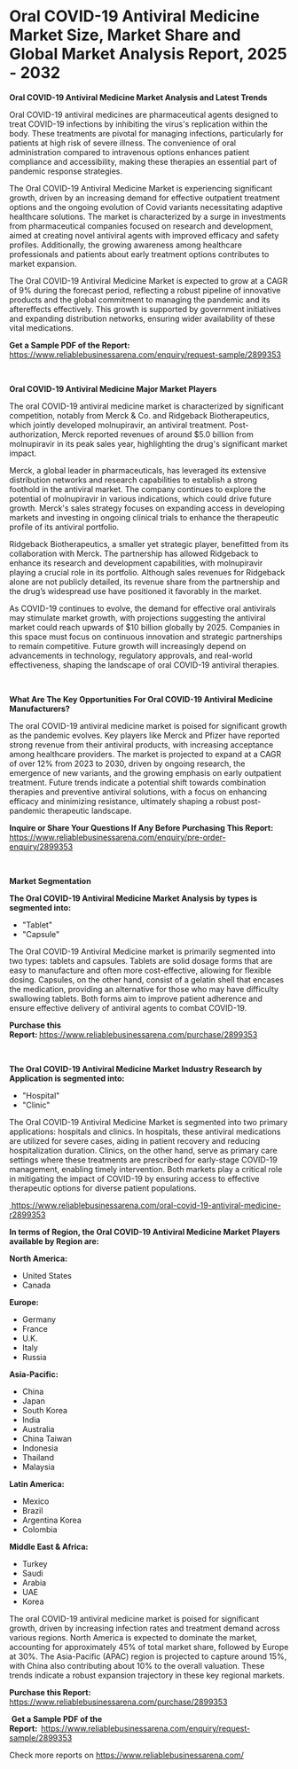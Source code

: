 <p><h1>Oral COVID-19 Antiviral Medicine Market Size, Market Share and Global Market Analysis Report, 2025 - 2032</h1></p><p><strong>Oral COVID-19 Antiviral Medicine Market Analysis and Latest Trends</strong></p>
<p><p>Oral COVID-19 antiviral medicines are pharmaceutical agents designed to treat COVID-19 infections by inhibiting the virus's replication within the body. These treatments are pivotal for managing infections, particularly for patients at high risk of severe illness. The convenience of oral administration compared to intravenous options enhances patient compliance and accessibility, making these therapies an essential part of pandemic response strategies.</p><p>The Oral COVID-19 Antiviral Medicine Market is experiencing significant growth, driven by an increasing demand for effective outpatient treatment options and the ongoing evolution of Covid variants necessitating adaptive healthcare solutions. The market is characterized by a surge in investments from pharmaceutical companies focused on research and development, aimed at creating novel antiviral agents with improved efficacy and safety profiles. Additionally, the growing awareness among healthcare professionals and patients about early treatment options contributes to market expansion. </p><p>The Oral COVID-19 Antiviral Medicine Market is expected to grow at a CAGR of 9% during the forecast period, reflecting a robust pipeline of innovative products and the global commitment to managing the pandemic and its aftereffects effectively. This growth is supported by government initiatives and expanding distribution networks, ensuring wider availability of these vital medications.</p></p>
<p><strong>Get a Sample PDF of the Report:&nbsp;</strong> <a href="https://www.reliablebusinessarena.com/enquiry/request-sample/2899353?utm_campaign=3266&utm_medium=2&utm_source=Github&utm_content=ia&utm_term=15032025&utm_id=oral-covid-19-antiviral-medicine">https://www.reliablebusinessarena.com/enquiry/request-sample/2899353</a></p>
<p>&nbsp;</p>
<p><strong>Oral COVID-19 Antiviral Medicine Major Market Players</strong></p>
<p><p>The oral COVID-19 antiviral medicine market is characterized by significant competition, notably from Merck & Co. and Ridgeback Biotherapeutics, which jointly developed molnupiravir, an antiviral treatment. Post-authorization, Merck reported revenues of around $5.0 billion from molnupiravir in its peak sales year, highlighting the drug's significant market impact.</p><p>Merck, a global leader in pharmaceuticals, has leveraged its extensive distribution networks and research capabilities to establish a strong foothold in the antiviral market. The company continues to explore the potential of molnupiravir in various indications, which could drive future growth. Merck's sales strategy focuses on expanding access in developing markets and investing in ongoing clinical trials to enhance the therapeutic profile of its antiviral portfolio.</p><p>Ridgeback Biotherapeutics, a smaller yet strategic player, benefitted from its collaboration with Merck. The partnership has allowed Ridgeback to enhance its research and development capabilities, with molnupiravir playing a crucial role in its portfolio. Although sales revenues for Ridgeback alone are not publicly detailed, its revenue share from the partnership and the drug’s widespread use have positioned it favorably in the market.</p><p>As COVID-19 continues to evolve, the demand for effective oral antivirals may stimulate market growth, with projections suggesting the antiviral market could reach upwards of $10 billion globally by 2025. Companies in this space must focus on continuous innovation and strategic partnerships to remain competitive. Future growth will increasingly depend on advancements in technology, regulatory approvals, and real-world effectiveness, shaping the landscape of oral COVID-19 antiviral therapies.</p></p>
<p>&nbsp;</p>
<p><strong>What Are The Key Opportunities For Oral COVID-19 Antiviral Medicine Manufacturers?</strong></p>
<p><p>The oral COVID-19 antiviral medicine market is poised for significant growth as the pandemic evolves. Key players like Merck and Pfizer have reported strong revenue from their antiviral products, with increasing acceptance among healthcare providers. The market is projected to expand at a CAGR of over 12% from 2023 to 2030, driven by ongoing research, the emergence of new variants, and the growing emphasis on early outpatient treatment. Future trends indicate a potential shift towards combination therapies and preventive antiviral solutions, with a focus on enhancing efficacy and minimizing resistance, ultimately shaping a robust post-pandemic therapeutic landscape.</p></p>
<p><strong>Inquire or Share Your Questions If Any Before Purchasing This Report:</strong> <a href="https://www.reliablebusinessarena.com/enquiry/pre-order-enquiry/2899353?utm_campaign=3266&utm_medium=2&utm_source=Github&utm_content=ia&utm_term=15032025&utm_id=oral-covid-19-antiviral-medicine">https://www.reliablebusinessarena.com/enquiry/pre-order-enquiry/2899353</a></p>
<p>&nbsp;</p>
<p><strong>Market Segmentation</strong></p>
<p><strong>The Oral COVID-19 Antiviral Medicine Market Analysis by types is segmented into:</strong></p>
<p><ul><li>"Tablet"</li><li>"Capsule"</li></ul></p>
<p><p>The Oral COVID-19 Antiviral Medicine market is primarily segmented into two types: tablets and capsules. Tablets are solid dosage forms that are easy to manufacture and often more cost-effective, allowing for flexible dosing. Capsules, on the other hand, consist of a gelatin shell that encases the medication, providing an alternative for those who may have difficulty swallowing tablets. Both forms aim to improve patient adherence and ensure effective delivery of antiviral agents to combat COVID-19.</p></p>
<p><strong>Purchase this Report:&nbsp;</strong><a href="https://www.reliablebusinessarena.com/purchase/2899353?utm_campaign=3266&utm_medium=2&utm_source=Github&utm_content=ia&utm_term=15032025&utm_id=oral-covid-19-antiviral-medicine">https://www.reliablebusinessarena.com/purchase/2899353</a></p>
<p>&nbsp;</p>
<p><strong>The Oral COVID-19 Antiviral Medicine Market Industry Research by Application is segmented into:</strong></p>
<p><ul><li>"Hospital"</li><li>"Clinic"</li></ul></p>
<p><p>The Oral COVID-19 Antiviral Medicine Market is segmented into two primary applications: hospitals and clinics. In hospitals, these antiviral medications are utilized for severe cases, aiding in patient recovery and reducing hospitalization duration. Clinics, on the other hand, serve as primary care settings where these treatments are prescribed for early-stage COVID-19 management, enabling timely intervention. Both markets play a critical role in mitigating the impact of COVID-19 by ensuring access to effective therapeutic options for diverse patient populations.</p></p>
<p><a href="https://www.reliablebusinessarena.com/oral-covid-19-antiviral-medicine-r2899353?utm_campaign=3266&utm_medium=2&utm_source=Github&utm_content=ia&utm_term=15032025&utm_id=oral-covid-19-antiviral-medicine">&nbsp;https://www.reliablebusinessarena.com/oral-covid-19-antiviral-medicine-r2899353</a></p>
<p><strong>In terms of Region, the Oral COVID-19 Antiviral Medicine Market Players available by Region are:</strong></p>
<p>
    <p> <strong> North America: </strong>
        <ul>
            <li>United States</li>
            <li>Canada</li>
        </ul>
        </p> 
    <p> <strong> Europe: </strong>
        <ul>
            <li>Germany</li>
            <li>France</li>
            <li>U.K.</li>
            <li>Italy</li>
            <li>Russia</li>
        </ul>
        </p> 
    <p> <strong> Asia-Pacific: </strong>
        <ul>
            <li>China</li>
            <li>Japan</li>
            <li>South Korea</li>
            <li>India</li>
            <li>Australia</li>
            <li>China Taiwan</li>
            <li>Indonesia</li>
            <li>Thailand</li>
            <li>Malaysia</li>
        </ul>
        </p> 
    <p> <strong> Latin America: </strong>
        <ul>
            <li>Mexico</li>
            <li>Brazil</li>
            <li>Argentina Korea</li>
            <li>Colombia</li>
        </ul>
        </p> 
    <p> <strong> Middle East & Africa: </strong>
        <ul>
            <li>Turkey</li>
            <li>Saudi</li>
            <li>Arabia</li>
            <li>UAE</li>
            <li>Korea</li>
        </ul>
    </p>
    </p>
<p><p>The oral COVID-19 antiviral medicine market is poised for significant growth, driven by increasing infection rates and treatment demand across various regions. North America is expected to dominate the market, accounting for approximately 45% of total market share, followed by Europe at 30%. The Asia-Pacific (APAC) region is projected to capture around 15%, with China also contributing about 10% to the overall valuation. These trends indicate a robust expansion trajectory in these key regional markets.</p></p>
<p><strong>Purchase this Report: </strong><a href="https://www.reliablebusinessarena.com/purchase/2899353?utm_campaign=3266&utm_medium=2&utm_source=Github&utm_content=ia&utm_term=15032025&utm_id=oral-covid-19-antiviral-medicine">https://www.reliablebusinessarena.com/purchase/2899353</a></p>
<p>&nbsp;<strong>Get a Sample PDF of the Report:&nbsp;&nbsp;</strong><a href="https://www.reliablebusinessarena.com/enquiry/request-sample/2899353?utm_campaign=3266&utm_medium=2&utm_source=Github&utm_content=ia&utm_term=15032025&utm_id=oral-covid-19-antiviral-medicine">https://www.reliablebusinessarena.com/enquiry/request-sample/2899353</a></p>
<p><strong></strong></p>
<p>Check more reports on <a href="https://www.reliablebusinessarena.com/?utm_campaign=3266&utm_medium=2&utm_source=Github&utm_content=ia&utm_term=15032025&utm_id=oral-covid-19-antiviral-medicine">https://www.reliablebusinessarena.com/</a></p>